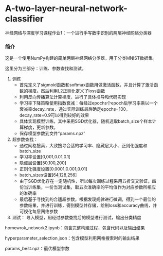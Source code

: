 # A-two-layer-neural-network-classifier
神经网络与深度学习课程作业1：一个进行手写数字识别的两层神经网络分类器
### 简介

这是一个使用NumPy构建的简单两层神经网络分类器，用于分类MNIST数据集。

这里分为三部分：训练、参数查找和测试。
1. 训练
   - 首先定义了sigmoid函数和softmax函数用做激活函数，并且计算了激活函数的梯度。然后利用L2正则化定义了loss函数
   - 利用反向传播算法计算梯度，进行了具体推导和代码实现
   - 学习率下降策略使用指数衰减：每经过epochs个epoch后学习率乘以一个衰减率decay_rate，通过实际训练最后确定epochs=100，decay_rate=0.9可以得到较好的效果
   - 具体实现模型训练，其中采用SGD优化器，随机选取batch_size个样本计算梯度，更新参数。
   - 保存模型参数到文件“params.npz”
2. 超参数查找：
   - 通过网格搜索，大致搜寻合适的学习率、隐藏层大小、正则化强度和batch_size
   - 学习率设置[0,001,0.01,0.1]
   - 隐藏层设置[50,100,200]
   - 正则化强度设置[0.0001,0.001,0.01]
   - batch_sizes设置[64,128,256]
   - 由于SGD优化存在一定随机性，所以每次训练过程采用五折交叉验证，四份当训练集，一份当测试集，取五次准确率的平均值作为对应参数所相应的准确率
   - 最后基于寻找到的合适超参数，根据发现规律进行微调，得到一个最佳的参数结果，并进行训练，得到模型并存储，绘制loss和accuracy曲线，并可视化每层网络参数
3. 测试：
   导入模型，用经过参数查找后的模型进行测试，输出分类精度
   
homewrok_network2.ipynb：包含完整构建过程，包含代码以及输出结果

hyperparameter_selection.json：包含模型利用网格搜索时的输出结果

params_best.npz：最优模型参数
